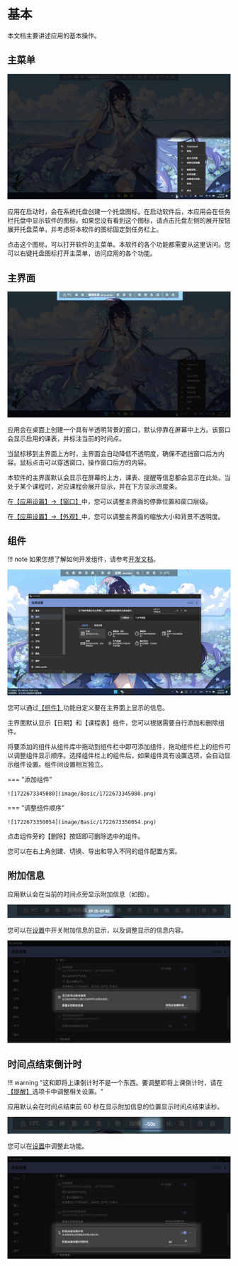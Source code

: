 # 基本

本文档主要讲述应用的基本操作。

## 主菜单

![1690356161339](image/Basic/1690356161339.png)

应用在启动时，会在系统托盘创建一个托盘图标。在启动软件后，本应用会在任务栏托盘中显示软件的图标。如果您没有看到这个图标，请点击托盘左侧的展开按钮展开托盘菜单，并考虑将本软件的图标固定到任务栏上。

点击这个图标，可以打开软件的主菜单。本软件的各个功能都需要从这里访问。您可以右键托盘图标打开主菜单，访问应用的各个功能。

## 主界面

![1690355954552](image/Basic/1690355954552.png)

应用会在桌面上创建一个具有半透明背景的窗口，默认停靠在屏幕中上方。该窗口会显示启用的课表，并标注当前的时间点。

当鼠标移到主界面上方时，主界面会自动降低不透明度，确保不遮挡窗口后方内容。鼠标点击可以穿透窗口，操作窗口后方的内容。

本软件的主界面默认会显示在屏幕的上方，课表、提醒等信息都会显示在此处。当处于某个课程时，对应课程会展开显示，并在下方显示进度条。

在[【应用设置】→【窗口】](classisland://app/settings/window)中，您可以调整主界面的停靠位置和窗口层级。

在[【应用设置】→【外观】](classisland://app/settings/appearance)中，您可以调整主界面的缩放大小和背景不透明度。

## 组件

!!! note
    如果您想了解如何开发组件，请参考[开发文档](../dev/components.md)。

![1722672907457](image/Basic/1722672907457.png)

您可以通过[【组件】](classisland://app/settings/components)功能自定义要在主界面上显示的信息。

主界面默认显示【日期】和【课程表】组件，您可以根据需要自行添加和删除组件。

将要添加的组件从组件库中拖动到组件栏中即可添加组件，拖动组件栏上的组件可以调整组件显示顺序。选择组件栏上的组件后，如果组件具有设置选项，会自动显示组件设置。组件间设置相互独立。

=== "添加组件"

    ![1722673345080](image/Basic/1722673345080.png)

=== "调整组件顺序"

    ![1722673350054](image/Basic/1722673350054.png)

点击组件旁的【删除】按钮即可删除选中的组件。

您可以在右上角创建、切换、导出和导入不同的组件配置方案。

## 附加信息

应用默认会在当前的时间点旁显示附加信息（如图）。

![miniinfo](image/Basic/miniinfo.png)

您可以在[设置](classisland://app/settings/general)中开关附加信息的显示，以及调整显示的信息内容。

![1707456825303](image/Basic/1707456825303.png)

## 时间点结束倒计时

!!! warning "这和即将上课倒计时不是一个东西。要调整即将上课倒计时，请在[【提醒】](classisland://app/settings/notification/08F0D9C3-C770-4093-A3D0-02F3D90C24BC)选项卡中调整相关设置。"

应用默认会在时间点结束前 60 秒在显示附加信息的位置显示时间点结束读秒。

![1707463775853](image/Basic/1707463775853.png)

您可以在[设置](classisland://app/settings/general)中调整此功能。

![1707456835205](image/Basic/1707456835205.png)
